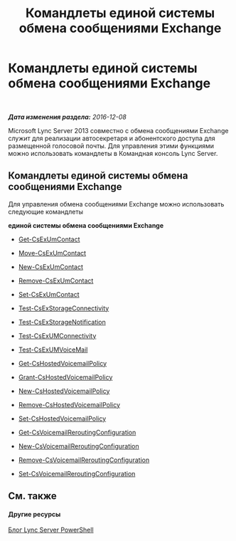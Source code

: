 ﻿---
title: Командлеты единой системы обмена сообщениями Exchange
TOCTitle: Командлеты единой системы обмена сообщениями Exchange
ms:assetid: 32922b9f-590d-41cc-ba57-9ed5f1caa814
ms:mtpsurl: https://technet.microsoft.com/ru-ru/library/Gg415642(v=OCS.15)
ms:contentKeyID: 49309373
ms.date: 12/10/2016
mtps_version: v=OCS.15
ms.translationtype: HT
---

# Командлеты единой системы обмена сообщениями Exchange

 

_**Дата изменения раздела:** 2016-12-08_

Microsoft Lync Server 2013 совместно с обмена сообщениями Exchange служит для реализации автосекретаря и абонентского доступа для размещенной голосовой почты. Для управления этими функциями можно использовать командлеты в Командная консоль Lync Server.

## Командлеты единой системы обмена сообщениями Exchange

Для управления обмена сообщениями Exchange можно использовать следующие командлеты

**единой системы обмена сообщениями Exchange**

  -   
    [Get-CsExUmContact](get-csexumcontact.md)

  -   
    [Move-CsExUmContact](move-csexumcontact.md)

  -   
    [New-CsExUmContact](new-csexumcontact.md)

  -   
    [Remove-CsExUmContact](remove-csexumcontact.md)

  -   
    [Set-CsExUmContact](set-csexumcontact.md)

  - [Test-CsExStorageConnectivity](test-csexstorageconnectivity.md)

  - [Test-CsExStorageNotification](test-csexstoragenotification.md)

  - [Test-CsExUMConnectivity](test-csexumconnectivity.md)

  - [Test-CsExUMVoiceMail](test-csexumvoicemail.md)

  -   
    [Get-CsHostedVoicemailPolicy](get-cshostedvoicemailpolicy.md)

  -   
    [Grant-CsHostedVoicemailPolicy](grant-cshostedvoicemailpolicy.md)

  -   
    [New-CsHostedVoicemailPolicy](new-cshostedvoicemailpolicy.md)

  -   
    [Remove-CsHostedVoicemailPolicy](remove-cshostedvoicemailpolicy.md)

  -   
    [Set-CsHostedVoicemailPolicy](set-cshostedvoicemailpolicy.md)

  -   
    [Get-CsVoicemailReroutingConfiguration](get-csvoicemailreroutingconfiguration.md)

  -   
    [New-CsVoicemailReroutingConfiguration](new-csvoicemailreroutingconfiguration.md)

  -   
    [Remove-CsVoicemailReroutingConfiguration](remove-csvoicemailreroutingconfiguration.md)

  -   
    [Set-CsVoicemailReroutingConfiguration](set-csvoicemailreroutingconfiguration.md)

## См. также

#### Другие ресурсы

[Блог Lync Server PowerShell](http://go.microsoft.com/fwlink/?linkid=203150%26clcid=0x419)

